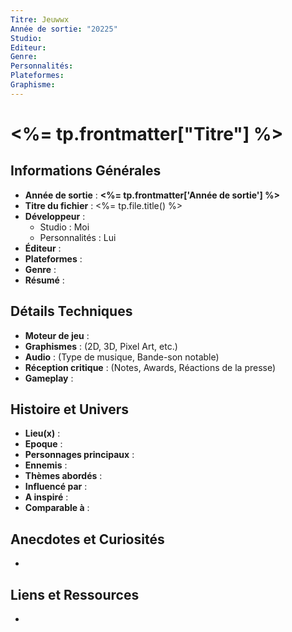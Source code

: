 ```yaml
---
Titre: Jeuwwx
Année de sortie: "20225"
Studio: 
Editeur: 
Genre: 
Personnalités: 
Plateformes: 
Graphisme:
---
```

# <%= tp.frontmatter["Titre"] %>

## Informations Générales

- **Année de sortie** : **<%= tp.frontmatter['Année de sortie'] %>**
- **Titre du fichier** : <%= tp.file.title() %>
- **Développeur** : 
	- Studio : Moi
	- Personnalités : Lui
- **Éditeur** : 
- **Plateformes** : 
- **Genre** :
- **Résumé** : 

## Détails Techniques
- **Moteur de jeu** : 
- **Graphismes** : (2D, 3D, Pixel Art, etc.)
- **Audio** : (Type de musique, Bande-son notable)
- **Réception critique** : (Notes, Awards, Réactions de la presse)
- **Gameplay** :

## Histoire et Univers
- **Lieu(x)** : 
- **Epoque** : 
- **Personnages principaux** : 
- **Ennemis** :
- **Thèmes abordés** : 
- **Influencé par** :
- **A inspiré** : 
- **Comparable à** :
## Anecdotes et Curiosités
- 
## Liens et Ressources
- 